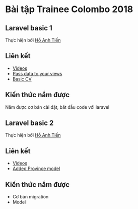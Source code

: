 # Bài tập Trainee Colombo 2018

## Laravel basic 1

Thực hiện bởi [Hồ Anh Tiến](https://github.com/komatsu98)

## Liên kết

- [Videos](https://laracasts.com/series/laravel-from-scratch-2017/episodes/2)
- [Pass data to your views](https://floating-peak-79744.herokuapp.com)
- [Basic CV](https://floating-peak-79744.herokuapp.com/my_cv)

## Kiến thức nắm được

Năm được cơ bản cài đặt, bắt đầu code với laravel

## Laravel basic 2

Thực hiện bởi [Hồ Anh Tiến](https://github.com/komatsu98)

## Liên kết

- [Videos](https://laracasts.com/series/laravel-from-scratch-2017/episodes/2)
- [Added Province model](https://floating-peak-79744.herokuapp.com/province)

## Kiến thức nắm được

- Cơ bản migration
- Model
